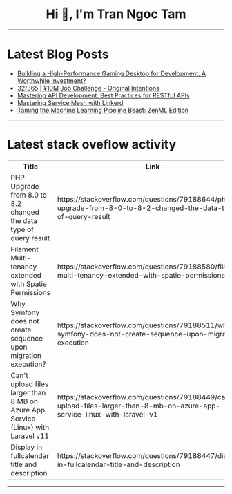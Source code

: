 <h1 align="center">Hi 👋, I'm Tran Ngoc Tam</h1>

---

# Latest Blog Posts 
<!-- BLOG-POST-LIST:START -->
- [Building a High-Performance Gaming Desktop for Development: A Worthwhile Investment?](https://dev.to/gabriella_browne_d047850e/building-a-high-performance-gaming-desktop-for-development-a-worthwhile-investment-22a8)
- [32/365 | ¥10M Job Challenge - Original Intentions](https://dev.to/kameken100/32365-y10m-job-challenge-original-intentions-3f2k)
- [Mastering API Development: Best Practices for RESTful APIs](https://dev.to/shreyash-hexa/mastering-api-development-best-practices-for-restful-apis-5h9e)
- [Mastering Service Mesh with Linkerd](https://dev.to/gtrekter/mastering-service-mesh-with-linkerd-2hmn)
- [Taming the Machine Learning Pipeline Beast: ZenML Edition](https://dev.to/arka_dash_9a233187a7e792f/taming-the-machine-learning-pipeline-beast-zenml-edition-d02)
<!-- BLOG-POST-LIST:END -->

---

# Latest stack oveflow activity
<table>
  <tr><th>Title</th><th>Link</th></tr>
  <!-- STACKOVERFLOW:START --><tr><td>PHP Upgrade from 8.0 to 8.2 changed the data type of query result</td><td>https://stackoverflow.com/questions/79188644/php-upgrade-from-8-0-to-8-2-changed-the-data-type-of-query-result</td></tr><tr><td>Filament Multi-tenancy extended with Spatie Permissions</td><td>https://stackoverflow.com/questions/79188580/filament-multi-tenancy-extended-with-spatie-permissions</td></tr><tr><td>Why Symfony does not create sequence upon migration execution?</td><td>https://stackoverflow.com/questions/79188511/why-symfony-does-not-create-sequence-upon-migration-execution</td></tr><tr><td>Can&#39;t upload files larger than 8 MB on Azure App Service &lpar;Linux&rpar; with Laravel v11</td><td>https://stackoverflow.com/questions/79188449/cant-upload-files-larger-than-8-mb-on-azure-app-service-linux-with-laravel-v1</td></tr><tr><td>Display in fullcalendar title and description</td><td>https://stackoverflow.com/questions/79188447/display-in-fullcalendar-title-and-description</td></tr><!-- STACKOVERFLOW:END -->
</table>

---


